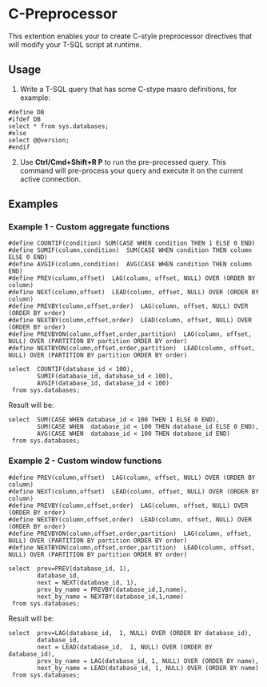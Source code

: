 # C-Preprocessor
This extention enables your to create C-style preprocessor directives that will modify your T-SQL script at runtime.

## Usage
1. Write a T-SQL query that has some C-stype masro definitions, for example:

```
#define DB
#ifdef DB
select * from sys.databases;
#else
select @@version;
#endif
```

2. Use **Ctrl/Cmd+Shift+R P** to run the pre-processed query. This command will pre-process your query and execute it on the current active connection.

## Examples

### Example 1 - Custom aggregate functions

```
#define COUNTIF(condition) SUM(CASE WHEN condition THEN 1 ELSE 0 END)
#define SUMIF(column,condition)  SUM(CASE WHEN condition THEN column ELSE 0 END)
#define AVGIF(column,condition)  AVG(CASE WHEN condition THEN column END)
#define PREV(column,offset)  LAG(column, offset, NULL) OVER (ORDER BY column) 
#define NEXT(column,offset)  LEAD(column, offset, NULL) OVER (ORDER BY column) 
#define PREVBY(column,offset,order)  LAG(column, offset, NULL) OVER (ORDER BY order) 
#define NEXTBY(column,offset,order)  LEAD(column, offset, NULL) OVER (ORDER BY order) 
#define PREVBYON(column,offset,order,partition)  LAG(column, offset, NULL) OVER (PARTITION BY partition ORDER BY order) 
#define NEXTBYON(column,offset,order,partition)  LEAD(column, offset, NULL) OVER (PARTITION BY partition ORDER BY order) 

select  COUNTIF(database_id < 100),
        SUMIF(database_id, database_id < 100),
        AVGIF(database_id, database_id < 100)
 from sys.databases;

```
Result will be:

```
select  SUM(CASE WHEN database_id < 100 THEN 1 ELSE 0 END),
        SUM(CASE WHEN  database_id < 100 THEN database_id ELSE 0 END),
        AVG(CASE WHEN  database_id < 100 THEN database_id END)
 from sys.databases;
```

### Example 2 - Custom window functions

```
#define PREV(column,offset)  LAG(column, offset, NULL) OVER (ORDER BY column) 
#define NEXT(column,offset)  LEAD(column, offset, NULL) OVER (ORDER BY column) 
#define PREVBY(column,offset,order)  LAG(column, offset, NULL) OVER (ORDER BY order) 
#define NEXTBY(column,offset,order)  LEAD(column, offset, NULL) OVER (ORDER BY order) 
#define PREVBYON(column,offset,order,partition)  LAG(column, offset, NULL) OVER (PARTITION BY partition ORDER BY order) 
#define NEXTBYON(column,offset,order,partition)  LEAD(column, offset, NULL) OVER (PARTITION BY partition ORDER BY order) 

select  prev=PREV(database_id, 1),
        database_id,
        next = NEXT(database_id, 1),
        prev_by_name = PREVBY(database_id,1,name),
        next_by_name = NEXTBY(database_id,1,name)
 from sys.databases;
```

Result will be:
```
select  prev=LAG(database_id,  1, NULL) OVER (ORDER BY database_id),
        database_id,
        next = LEAD(database_id,  1, NULL) OVER (ORDER BY database_id),
        prev_by_name = LAG(database_id, 1, NULL) OVER (ORDER BY name),
        next_by_name = LEAD(database_id, 1, NULL) OVER (ORDER BY name)
 from sys.databases;
```